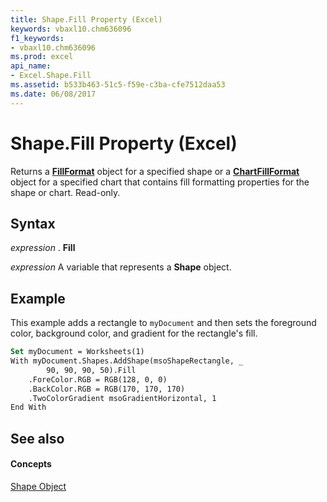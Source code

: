 ```yaml
---
title: Shape.Fill Property (Excel)
keywords: vbaxl10.chm636096
f1_keywords:
- vbaxl10.chm636096
ms.prod: excel
api_name:
- Excel.Shape.Fill
ms.assetid: b533b463-51c5-f59e-c3ba-cfe7512daa53
ms.date: 06/08/2017
---
```



# Shape.Fill Property (Excel)

Returns a  **[FillFormat](Excel.FillFormat.md)** object for a specified shape or a **[ChartFillFormat](http://msdn.microsoft.com/library/e011f58f-141b-1b21-0db4-04a5c5e964c6%28Office.15%29.aspx)** object for a specified chart that contains fill formatting properties for the shape or chart. Read-only.


## Syntax

 _expression_ . **Fill**

 _expression_ A variable that represents a **Shape** object.


## Example

This example adds a rectangle to  `myDocument` and then sets the foreground color, background color, and gradient for the rectangle's fill.


```vb
Set myDocument = Worksheets(1) 
With myDocument.Shapes.AddShape(msoShapeRectangle, _ 
        90, 90, 90, 50).Fill 
    .ForeColor.RGB = RGB(128, 0, 0) 
    .BackColor.RGB = RGB(170, 170, 170) 
    .TwoColorGradient msoGradientHorizontal, 1 
End With
```


## See also


#### Concepts


[Shape Object](Excel.Shape.md)

